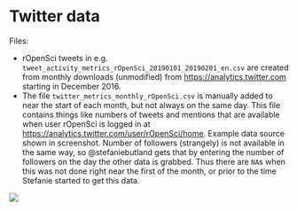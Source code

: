 # Twitter data

Files:
- rOpenSci tweets in e.g. `tweet_activity_metrics_rOpenSci_20190101_20190201_en.csv` are created from monthly downloads (unmodified) from https://analytics.twitter.com starting in December 2016.
- The file `twitter_metrics_monthly_rOpenSci.csv` is manually added to near the start of each month, but not always on the same day. This file contains things like numbers of tweets and mentions that are available when user rOpenSci is logged in at https://analytics.twitter.com/user/rOpenSci/home. Example data source shown in screenshot. Number of followers (strangely) is not available in the same way, so @stefaniebutland gets that by entering the number of followers on the day the other data is grabbed. Thus there are `NA`s when this was not done right near the first of the month, or prior to the time Stefanie started to get this data.

![](https://i.imgur.com/f65Y0pD.png)
